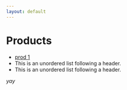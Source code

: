 ```yaml
---
layout: default
---
```


# Products

*   [prod 1](./products/product1)
*   This is an unordered list following a header.
*   This is an unordered list following a header.

_yay_


